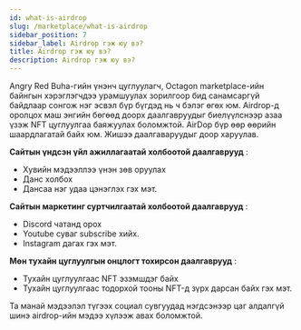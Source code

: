 ```yaml
---
id: what-is-airdrop
slug: /marketplace/what-is-airdrop
sidebar_position: 7
sidebar_label: Airdrop гэж юу вэ?
title: Airdrop гэж юу вэ?
description: Airdrop гэж юу вэ?
---
```


Angry Red Buha-гийн үнэнч цуглуулагч, Octagon marketplace-ийн байнгын хэрэглэгчдээ урамшуулах зорилгоор бид санамсаргүй байдлаар сонгож нэг эсвэл бүр бүгдэд нь ч бэлэг өгөх юм. Airdrop-д оролцох маш энгийн бөгөөд доорх даалгавруудыг биелүүлснээр азаа үзэж NFT цуглуулгаа баяжуулах боломжтой. 
AirDop бүр өөр өөрийн шаардлагатай байх юм. Жишээ даалгаваруудыг доор харуулав.

**Сайтын үндсэн үйл ажиллагаатай холбоотой даалгаврууд** :

* Хувийн мэдээллээ үнэн зөв оруулах
* Данс холбох
* Дансаа нэг удаа цэнэглэх гэх мэт.

**Сайтын маркетинг суртчилгаатай холбоотой даалгаврууд** :

* Discord чатанд орох
* Youtube суваг subscribe хийх.
* Instagram дагах гэх мэт.

**Мөн тухайн цуглуулгын онцлогт тохирсон даалгаврууд** :

* Тухайн цуглуулгаас NFT эзэмшдэг байх
* Тухайн цуглуулгаас тодорхой тооны NFT-д зүрх дарсан байх гэх мэт.


Та манай мэдээлэл түгээх социал сувгуудад нэгдсэнээр цаг алдалгүй шинэ airdrop-ийн мэдээ хүлээж авах боломжтой. 